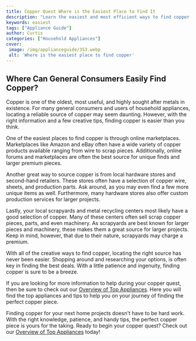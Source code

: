 ```yaml
---
title: Copper Quest Where is the Easiest Place to Find It
description: "Learn the easiest and most efficient ways to find copper in this blog post Follow our instructions and find copper quickly and easily so you can move on to your next quest"
keywords: easiest
tags: ["Appliance Guide"]
author: Curtis
categories: ["Household Appliances"]
cover: 
 image: /img/applianceguide/353.webp
 alt: 'Where is the easiest place to find copper'
---
```

## Where Can General Consumers Easily Find Copper?

Copper is one of the oldest, most useful, and highly sought after metals in existence. For many general consumers and users of household appliances, locating a reliable source of copper may seem daunting. However, with the right information and a few creative tips, finding copper is easier than you think. 

One of the easiest places to find copper is through online marketplaces. Marketplaces like Amazon and eBay often have a wide variety of copper products available ranging from wire to scrap pieces. Additionally, online forums and marketplaces are often the best source for unique finds and larger premium pieces. 

Another great way to source copper is from local hardware stores and second-hand retailers. These stores often have a selection of copper wire, sheets, and production parts. Ask around, as you may even find a few more unique items as well. Furthermore, many hardware stores also offer custom production services for larger projects. 

Lastly, your local scrapyards and metal recycling centers most likely have a good selection of copper. Many of these centers often sell scrap copper pieces, parts, and even machinery. As scrapyards are best known for larger pieces and machinery, these makes them a great source for larger projects. Keep in mind, however, that due to their nature, scrapyards may charge a premium. 

With all of the creative ways to find copper, locating the right source has never been easier. Shopping around and researching your options, is often key in finding the best deals. With a little patience and ingenuity, finding copper is sure to be a breeze. 

If you are looking for more information to help during your copper quest, then be sure to check out our [Overview of Top Appliances](./pages/appliance-overview). Here you will find the top appliances and tips to help you on your journey of finding the perfect copper piece. 



Finding copper for your next home projects doesn't have to be hard work. With the right knowledge, patience, and handy tips, the perfect copper piece is yours for the taking. Ready to begin your copper quest? Check out our [Overview of Top Appliances](./pages/appliance-overview) today!
